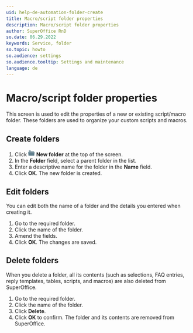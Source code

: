 ```yaml
---
uid: help-de-automation-folder-create
title: Macro/script folder properties
description: Macro/script folder properties
author: SuperOffice RnD
so.date: 06.29.2022
keywords: Service, folder
so.topic: howto
so.audience: settings
so.audience.tooltip: Settings and maintenance
language: de
---
```


# Macro/script folder properties

This screen is used to edit the properties of a new or existing script/macro folder. These folders are used to organize your custom scripts and macros.

## Create folders

1. Click ![icon][img1] **New folder** at the top of the screen.
2. In the **Folder** field, select a parent folder in the list.
3. Enter a descriptive name for the folder in the **Name** field.
4. Click **OK**. The new folder is created.

## Edit folders

You can edit both the name of a folder and the details you entered when creating it.

1. Go to the required folder.
2. Click the name of the folder.
3. Amend the fields.
4. Click **OK**. The changes are saved.

## Delete folders

When you delete a folder, all its contents (such as selections, FAQ entries, reply templates, tables, scripts, and macros) are also deleted from SuperOffice.

1. Go to the required folder.
2. Click the name of the folder.
3. Click **Delete**.
4. Click **OK** to confirm. The folder and its contents are removed from SuperOffice.

<!-- Referenced links -->

<!-- Referenced images -->
[img1]: ../../../../../common/icons/folder.png

